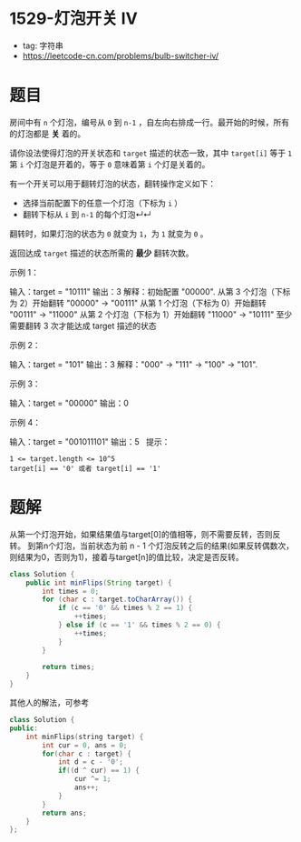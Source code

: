 # 1529-灯泡开关 IV

- tag: 字符串
- https://leetcode-cn.com/problems/bulb-switcher-iv/

# 题目

 

房间中有 `n` 个灯泡，编号从 `0` 到 `n-1` ，自左向右排成一行。最开始的时候，所有的灯泡都是 **关** 着的。

请你设法使得灯泡的开关状态和 `target` 描述的状态一致，其中 `target[i]` 等于 `1` 第 `i` 个灯泡是开着的，等于 `0` 意味着第 `i` 个灯是关着的。

有一个开关可以用于翻转灯泡的状态，翻转操作定义如下：

* 选择当前配置下的任意一个灯泡（下标为 `i` ）
* 翻转下标从 `i` 到 `n-1` 的每个灯泡↵↵

翻转时，如果灯泡的状态为 `0` 就变为 `1`，为 `1` 就变为 `0` 。

返回达成 `target` 描述的状态所需的 **最少** 翻转次数。

示例 1：

输入：target = "10111"
输出：3
解释：初始配置 "00000".
从第 3 个灯泡（下标为 2）开始翻转 "00000" -> "00111"
从第 1 个灯泡（下标为 0）开始翻转 "00111" -> "11000"
从第 2 个灯泡（下标为 1）开始翻转 "11000" -> "10111"
至少需要翻转 3 次才能达成 target 描述的状态

示例 2：

输入：target = "101"
输出：3
解释："000" -> "111" -> "100" -> "101".

示例 3：

输入：target = "00000"
输出：0

示例 4：

输入：target = "001011101"
输出：5
 
提示：

```
1 <= target.length <= 10^5
target[i] == '0' 或者 target[i] == '1'
```

# 题解

从第一个灯泡开始，如果结果值与target[0]的值相等，则不需要反转，否则反转。
到第n个灯泡，当前状态为前 n - 1 个灯泡反转之后的结果(如果反转偶数次，则结果为0，否则为1)，接着与target[n]的值比较，决定是否反转。

```java
class Solution {
    public int minFlips(String target) {
        int times = 0;
        for (char c : target.toCharArray()) {
            if (c == '0' && times % 2 == 1) {
                ++times;
            } else if (c == '1' && times % 2 == 0) {
                ++times;
            }
        }
        
        return times;
    }
}
```

其他人的解法，可参考


```c++
class Solution {
public:
    int minFlips(string target) {
        int cur = 0, ans = 0;
        for(char c : target) {
            int d = c - '0';
            if((d ^ cur) == 1) {
                cur ^= 1;
                ans++;
            }
        }
        return ans;
    }
};
```
